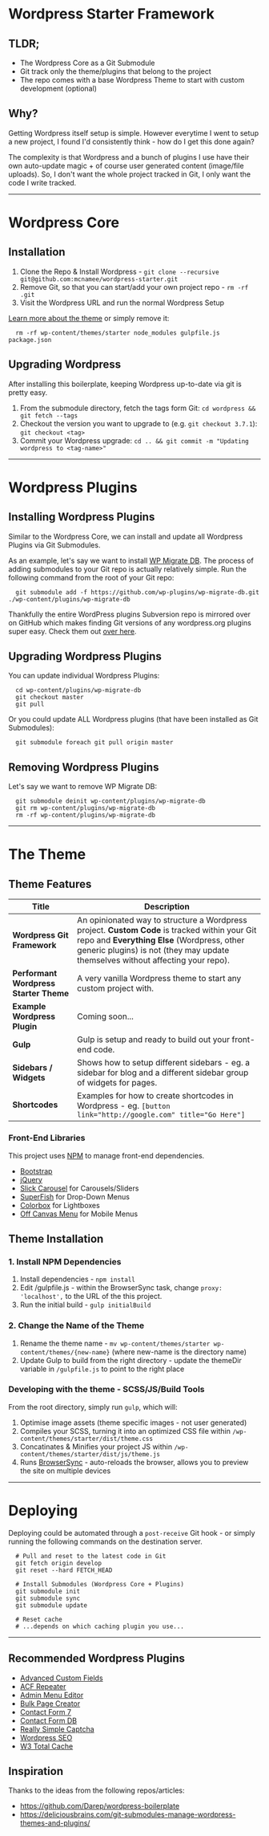 Wordpress Starter Framework
=======

## TLDR;

- The Wordpress Core as a Git Submodule
- Git track only the theme/plugins that belong to the project
- The repo comes with a base Wordpress Theme to start with custom development (optional)

## Why?

Getting Wordpress itself setup is simple. However everytime I went to setup a new project, I found I'd consistently think - how do I get this done again?

The complexity is that Wordpress and a bunch of plugins I use have their own auto-update magic + of course user generated content (image/file uploads). So, I don't want the whole project tracked in Git, I only want the code I write tracked.

***

# Wordpress Core

## Installation

1. Clone the Repo & Install Wordpress - `git clone --recursive git@github.com:mcnamee/wordpress-starter.git`
1. Remove Git, so that you can start/add your own project repo - `rm -rf .git`
1. Visit the Wordpress URL and run the normal Wordpress Setup

[Learn more about the theme](#The-Theme) or simply remove it:

```
  rm -rf wp-content/themes/starter node_modules gulpfile.js package.json
```

## Upgrading Wordpress

After installing this boilerplate, keeping Wordpress up-to-date via git is pretty easy.

1. From the submodule directory, fetch the tags form Git: `cd wordpress && git fetch --tags`
1. Checkout the version you want to upgrade to (e.g. `git checkout 3.7.1`): `git checkout <tag>`
1. Commit your Wordpress upgrade: `cd .. && git commit -m "Updating wordpress to <tag-name>"`

***

# Wordpress Plugins

## Installing Wordpress Plugins

Similar to the Wordpress Core, we can install and update all Wordpress Plugins via Git Submodules.

As an example, let's say we want to install [WP Migrate DB](https://wordpress.org/plugins/wp-migrate-db/). The process of adding submodules to your Git repo is actually relatively simple. Run the following command from the root of your Git repo:

```
  git submodule add -f https://github.com/wp-plugins/wp-migrate-db.git ./wp-content/plugins/wp-migrate-db
```

Thankfully the entire WordPress plugins Subversion repo is mirrored over on GitHub which makes finding Git versions of any wordpress.org plugins super easy. Check them out [over here](https://github.com/wp-plugins).

## Upgrading Wordpress Plugins

You can update individual Wordpress Plugins:

```
  cd wp-content/plugins/wp-migrate-db
  git checkout master
  git pull
```

Or you could update ALL Wordpress plugins (that have been installed as Git Submodules):

```
  git submodule foreach git pull origin master
```

## Removing Wordpress Plugins

Let's say we want to remove WP Migrate DB:

```
  git submodule deinit wp-content/plugins/wp-migrate-db
  git rm wp-content/plugins/wp-migrate-db
  rm -rf wp-content/plugins/wp-migrate-db
```

***

# The Theme

## Theme Features

| Title | Description |
|---|---|
| __Wordpress Git Framework__ | An opinionated way to structure a Wordpress project. __Custom Code__ is tracked within your Git repo and __Everything Else__ (Wordpress, other generic plugins) is not (they may update themselves without affecting your repo). |
| __Performant Wordpress Starter Theme__ | A very vanilla Wordpress theme to start any custom project with. |
| __Example Wordpress Plugin__ | Coming soon... |
| __Gulp__ | Gulp is setup and ready to build out your front-end code. |
| __Sidebars / Widgets__ | Shows how to setup different sidebars - eg. a sidebar for blog and a different sidebar group of widgets for pages. |
| __Shortcodes__ | Examples for how to create shortcodes in Wordpress - eg. `[button link="http://google.com" title="Go Here"]` |

### Front-End Libraries

This project uses [NPM](https://www.npmjs.com/) to manage front-end dependencies.

- [Bootstrap](http://getbootstrap.com/)
- [jQuery](https://jquery.com/)
- [Slick Carousel](http://kenwheeler.github.io/slick/) for Carousels/Sliders
- [SuperFish](http://users.tpg.com.au/j_birch/plugins/superfish/) for Drop-Down Menus
- [Colorbox](http://www.jacklmoore.com/colorbox/) for Lightboxes
- [Off Canvas Menu](http://codepen.io/mcnamee/pen/Wbvoew) for Mobile Menus

## Theme Installation

### 1. Install NPM Dependencies
1. Install dependencies - `npm install`
1. Edit /gulpfile.js - within the BrowserSync task, change `proxy: 'localhost',` to the URL of the this project.
1. Run the initial build - `gulp initialBuild`

### 2. Change the Name of the Theme
1. Rename the theme name - `mv wp-content/themes/starter wp-content/themes/{new-name}` (where new-name is the directory name)
1. Update Gulp to build from the right directory - update the themeDir variable in `/gulpfile.js` to point to the right place

### Developing with the theme - SCSS/JS/Build Tools

From the root directory, simply run `gulp`, which will:

1. Optimise image assets (theme specific images - not user generated)
1. Compiles your SCSS, turning it into an optimized CSS file within `/wp-content/themes/starter/dist/theme.css`
1. Concatinates & Minifies your project JS within `/wp-content/themes/starter/dist/js/theme.js`
1. Runs [BrowserSync](http://browsersync.io) - auto-reloads the browser, allows you to preview the site on multiple devices

***

# Deploying

Deploying could be automated through a `post-receive` Git hook - or simply running the following commands on the destination server.

```
  # Pull and reset to the latest code in Git
  git fetch origin develop
  git reset --hard FETCH_HEAD

  # Install Submodules (Wordpress Core + Plugins)
  git submodule init
  git submodule sync
  git submodule update

  # Reset cache
  # ...depends on which caching plugin you use...
```

***

## Recommended Wordpress Plugins

- [Advanced Custom Fields](https://wordpress.org/plugins/advanced-custom-fields/)
- [ACF Repeater](http://www.advancedcustomfields.com/add-ons/repeater-field/)
- [Admin Menu Editor](https://wordpress.org/plugins/admin-menu-editor/)
- [Bulk Page Creator](https://wordpress.org/plugins/bulk-page-creator/)
- [Contact Form 7](https://wordpress.org/plugins/contact-form-7/)
- [Contact Form DB](https://wordpress.org/plugins/contact-form-7-to-database-extension/)
- [Really Simple Captcha](https://wordpress.org/plugins/really-simple-captcha/)
- [Wordpress SEO](https://wordpress.org/plugins/wordpress-seo/)
- [W3 Total Cache](https://wordpress.org/plugins/w3-total-cache/)

## Inspiration

Thanks to the ideas from the following repos/articles:

 - https://github.com/Darep/wordpress-boilerplate
 - https://deliciousbrains.com/git-submodules-manage-wordpress-themes-and-plugins/
